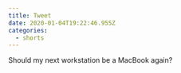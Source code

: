```yaml
---
title: Tweet
date: 2020-01-04T19:22:46.955Z
categories:
  - shorts
---
```

Should my next workstation be a MacBook again?
